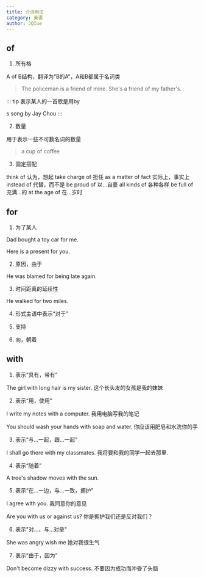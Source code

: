 ```yaml
---
title: 介词用法
category: 英语
author: JQIue
---
```


## of

1. 所有格

A of B结构，翻译为“B的A”，A和B都属于名词类

> The policeman is a friend of mine.
> She's a friend of my father's.

::: tip
表示某人的一首歌是用by

s song by Jay Chou
:::

2. 数量

用于表示一些不可数名词的数量

> a cup of coffee

3. 固定搭配

think of 认为，想起
take charge of 担任
as a matter of fact 实际上，事实上
instead of 代替，而不是
be proud of 以...自豪
all kinds of 各种各样
be full of 充满...的
at the age of 在...岁时

## for

1. 为了某人

Dad bought a toy car for me.

Here is a present for you.

2. 原因，由于

He was blamed for being late again.

3. 时间距离的延续性

He walked for two miles.

4. 形式主语中表示“对于”

5. 支持

6. 向，朝着

## with

1. 表示“具有，带有”

The girl with long hair is my sister.
这个长头发的女孩是我的妹妹

2. 表示“用，使用”

I write my notes with a computer.
我用电脑写我的笔记

You should wash your hands with soap and water.
你应该用肥皂和水洗你的手

3. 表示“与...一起，跟...一起”

I shall go there with my classmates.
我将要和我的同学一起去那里.

4. 表示“随着”

A tree's shadow moves with the sun.

5. 表示“在...一边，与...一致，拥护”

I agree with you.
我同意你的意见

Are you with us or against us?
你是拥护我们还是反对我们？

6. 表示"对...，与...对垒"

She was angry wish me
她对我很生气

7. 表示“由于，因为”

Don't become dizzy with success.
不要因为成功而冲昏了头脑
